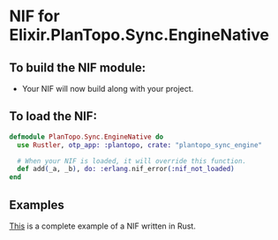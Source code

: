 # NIF for Elixir.PlanTopo.Sync.EngineNative

## To build the NIF module:

- Your NIF will now build along with your project.

## To load the NIF:

```elixir
defmodule PlanTopo.Sync.EngineNative do
  use Rustler, otp_app: :plantopo, crate: "plantopo_sync_engine"

  # When your NIF is loaded, it will override this function.
  def add(_a, _b), do: :erlang.nif_error(:nif_not_loaded)
end
```

## Examples

[This](https://github.com/rusterlium/NifIo) is a complete example of a NIF written in Rust.
